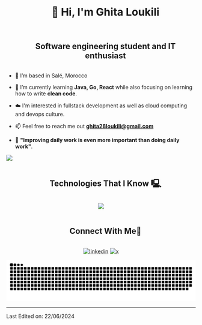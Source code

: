 <!--h1 without bottom border-->
<div id="user-content-toc">
  <ul align="center">
    <summary><h1 style="display: inline-block">👋 Hi, I'm Ghita Loukili</h1></summary>
  </ul>
</div>

<!--h2 without bottom border-->
<div id="user-content-toc">
  <ul align="center">
    <summary><h2 style="display: inline-block">Software engineering student and IT enthusiast</h2></summary>
  </ul>
</div>

<!--profile visit count-->
<!-- <div align="center"> -->
<!-- <a href="https://visitcount.itsvg.in"> -->
<!--   <img src="https://visitcount.itsvg.in/api?id=GhitaSensei&label=Profile%20Views&color=6&icon=3&pretty=true" /> -->
<!-- </a> -->
<!-- </div> -->

<!--Intro start-->
- 📍 I’m based in Salé, Morocco

- 🌱 I’m currently learning **Java, Go, React** while also focusing on learning how to write **clean code**.

- ☁️ I'm interested in fullstack development as well as cloud computing and devops culture.

<!-- - 💬 Ask me about **AWS, react, react-native, nodejs, mongoDB** -->

- 📫 Feel free to reach me out **ghita28loukili@gmail.com**

- 💭 **"Improving daily work is even more important than doing daily work"**.
<!--Intro end-->

![](https://pixel-profile-ui.vercel.app/api/github-stats?username=RitaSensei&screen_effect=true&include_all_commits=true&pixelate_avatar=false&background=linear-gradient%28320deg%2C+%230eaf9bFF+14%25%2C+%23f9c22bFF+100%25%29&color=%23323353FF)

<!--- stats & Trophy (start) -->
<!--<p align="center">
  
<table align="center">
<tr border="none">
<td width="50%" align="center">

  <a href="https://awesome-github-stats.azurewebsites.net/index.html??cardType=github&theme=midnight-purple&preferLogin=true">
    <img  alt="GhitaLoukili's GitHub Stats" src="https://awesome-github-stats.azurewebsites.net/user-stats/GhitaLoukili?cardType=github&theme=midnight-purple&preferLogin=true" />
  </a>
  <br></br>
  <a href="https://git.io/streak-stats"><img src="https://github-readme-streak-stats.herokuapp.com?user=GhitaLoukili&theme=midnight-purple" alt="GitHub Streak" /></a> 
</td>

<td width="50%" align="center">
  <img  align="center"  src="https://github-readme-stats.anuraghazra1.vercel.app/api/top-langs/?username=GhitaLoukili&theme=midnight-purple&hide_border=false&no-bg=true&no-frame=true&langs_count=10"/>
  </td>
</tr>
</table>-->

<!--- trophy (start) -->
<!--<div align=center>
  <a href="https://github.com/ryo-ma/github-profile-trophy" title="Go to Source">
      <img align="center" width=84% src="https://github-profile-trophy.vercel.app/?username=GhitaLoukili&theme=dracula&row=1&column=6&margin-h=15&margin-w=5&no-bg=true" alt="TROPHY" />
    </a>
</div>

</p>-->    



<!--h1 without bottom border-->
<div id="user-content-toc">
  <ul align="center">
    <summary><h2 style="display: inline-block">Technologies That I Know 🖳</h2></summary>
  </ul>
</div>
<!--tech stack icons-->
<p align="center">
  <a href="https://skillicons.dev">
    <img src="https://skillicons.dev/icons?i=git,c,java,py,go,js,css,html,linux,mongodb,mysql,postgresql,nodejs,react,angular,spring boot&perline=5" />
    
  </a>
</p>

<!-- Connect with me -->
<!--h2 without bottom border-->
<div id="user-content-toc">
  <ul align="center">
    <summary><h2 style="display: inline-block">Connect With Me🤝</h2></summary>
  </ul>
</div>
<!--icons and links-->
<p align="center">
  <a ></a>
  <a href="https://www.linkedin.com/in/ghita-loukili-46405924a/" target="blank"><img align="center" src="https://img.shields.io/badge/LinkedIn-0077B5?style=for-the-badge&logo=linkedin&logoColor=white" alt="linkedin" height="30" width="120" /></a>
  <a href="https://twitter.com/GhitaSensei" target="blank"><img align="center" src="https://upload.wikimedia.org/wikipedia/commons/5/57/X_logo_2023_%28white%29.png" alt="x" height="30" width="40" /></a>
</p>

<!--- snake -->
![Snake animation](https://raw.githubusercontent.com/RitaSensei/RitaSensei/output/github-contribution-grid-snake-dark.svg)

----------------------------------------------------------------------

Last Edited on: 22/06/2024
